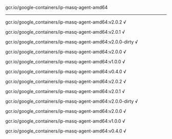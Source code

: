 gcr.io/google-containers/ip-masq-agent-amd64 

----
gcr.io/google_containers/ip-masq-agent-amd64:v2.0.2 √

gcr.io/google_containers/ip-masq-agent-amd64:v2.0.1 √

gcr.io/google_containers/ip-masq-agent-amd64:v2.0.0-dirty √

gcr.io/google_containers/ip-masq-agent-amd64:v2.0.0 √

gcr.io/google_containers/ip-masq-agent-amd64:v1.0.0 √

gcr.io/google_containers/ip-masq-agent-amd64:v0.4.0 √

gcr.io/google_containers/ip-masq-agent-amd64:v2.0.2 √

gcr.io/google_containers/ip-masq-agent-amd64:v2.0.1 √

gcr.io/google_containers/ip-masq-agent-amd64:v2.0.0-dirty √

gcr.io/google_containers/ip-masq-agent-amd64:v2.0.0 √

gcr.io/google_containers/ip-masq-agent-amd64:v1.0.0 √

gcr.io/google_containers/ip-masq-agent-amd64:v0.4.0 √

